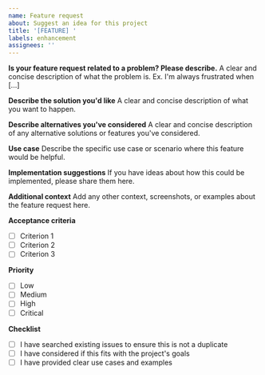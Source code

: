```yaml
---
name: Feature request
about: Suggest an idea for this project
title: '[FEATURE] '
labels: enhancement
assignees: ''
---
```


**Is your feature request related to a problem? Please describe.**
A clear and concise description of what the problem is. Ex. I'm always frustrated when [...]

**Describe the solution you'd like**
A clear and concise description of what you want to happen.

**Describe alternatives you've considered**
A clear and concise description of any alternative solutions or features you've considered.

**Use case**
Describe the specific use case or scenario where this feature would be helpful.

**Implementation suggestions**
If you have ideas about how this could be implemented, please share them here.

**Additional context**
Add any other context, screenshots, or examples about the feature request here.

**Acceptance criteria**
- [ ] Criterion 1
- [ ] Criterion 2
- [ ] Criterion 3

**Priority**
- [ ] Low
- [ ] Medium
- [ ] High
- [ ] Critical

**Checklist**
- [ ] I have searched existing issues to ensure this is not a duplicate
- [ ] I have considered if this fits with the project's goals
- [ ] I have provided clear use cases and examples